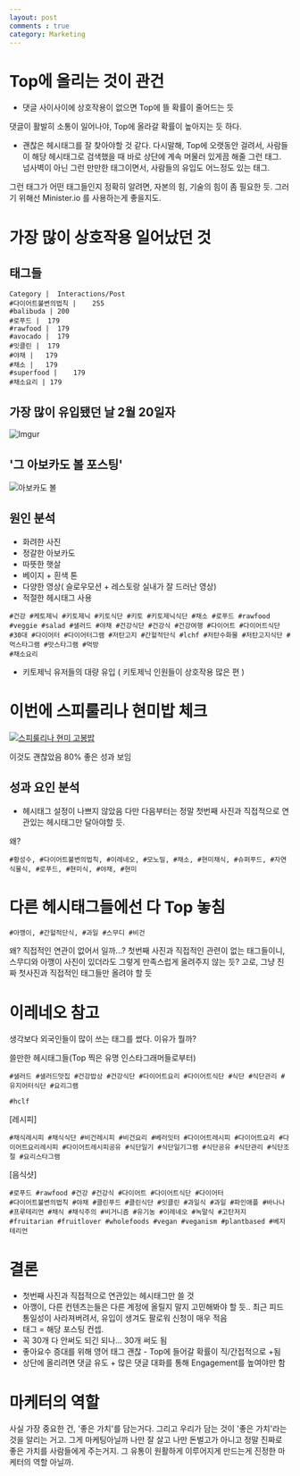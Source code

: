 ```yaml
---
layout: post
comments : true
category: Marketing
---
```


# Top에 올리는 것이 관건

- 댓글 사이사이에 상호작용이 없으면 Top에 뜰 확률이 줄어드는 듯

댓글이 활발히 소통이 일어나야, Top에 올라갈 확률이 높아지는 듯 하다.

- 괜찮은 헤시태그를 잘 찾아야할 것 같다.
다시말해, Top에 오랫동안 걸려서, 사람들이 해당 헤시태그로 검색했을 때 바로 상단에 계속 머물러 있게끔 해줄 그런 태그.
넘사벽이 아닌 그런 만만한 태그이면서, 사람들의 유입도 어느정도 있는 태그.

그런 태그가 어떤 태그들인지 정확히 알려면, 자본의 힘, 기술의 힘이 좀 필요한 듯.
그러기 위해선 Minister.io 를 사용하는게 좋을지도.



# 가장 많이 상호작용 일어났던 것

## 태그들
```
Category |	Interactions/Post
#다이어트불변의법칙 |	255
#balibuda |	200
#로푸드 |	179
#rawfood |	179
#avocado |	179
#잇클린 |	179
#야채 |	179
#채소 |	179
#superfood |	179
#채소요리 |	179
```

## 가장 많이 유입됐던 날 2월 20일자
![Imgur](https://i.imgur.com/jzTyv39.jpg)

## '그 아보카도 볼 포스팅'

![아보카도 볼](https://scontent-sin6-1.cdninstagram.com/vp/8e82d8c0564a40539db5c4c8352faa55/5D2D6833/t51.2885-15/e35/s1080x1080/51078414_379155912870420_7280729413555662789_n.jpg?_nc_ht=scontent-sin6-1.cdninstagram.com&_nc_cat=100)

## 원인 분석

- 화려한 사진
- 정갈한 아보카도
- 따뜻한 햇살
- 베이지 + 흰색 톤
- 다양한 영상( 슬로우모션 + 레스토랑 실내가 잘 드러난 영상)
- 적절한 헤시태그 사용

```
#건강 #케토제닉 #키토제닉 #키토식단 #키토 #키토제닉식단 #채소 #로푸드 #rawfood #veggie #salad #샐러드 #야채 #건강식단 #건강식 #건강여행 #다이어트 #다이어트식단 #30대 #다이어터 #다이어터그램 #저탄고지 #간헐적단식 #lchf #저탄수화물 #저탄고지식단 #먹스타그램 #맛스타그램 #먹방 
#채소요리
```
- 키토제닉 유저들의 대량 유입 ( 키토제닉 인원들이 상호작용 많은 편 )

# 이번에 스피룰리나 현미밥 체크

[![스피룰리나 현미 고봉밥](https://scontent-sin6-1.cdninstagram.com/vp/003ec8dff83ef0221f216d8b0d60b4d1/5D1C554B/t51.2885-15/e35/s1080x1080/53347724_529669860893666_7700566872071853691_n.jpg?_nc_ht=scontent-sin6-1.cdninstagram.com&_nc_cat=102)](https://www.instagram.com/p/BvT21-CASCL/)

이것도 괜찮았음 80% 좋은 성과 보임

## 성과 요인 분석

- 헤시태그 설정이 나쁘지 않았음
다만 다음부터는 정말 첫번째 사진과 직접적으로 연관있는 헤시태그만 달아야할 듯.

왜? 
```
#황성수, #다이어트불변의법칙, #이레네오, #모노밀, #채소, #현미채식, #슈퍼푸드, #자연식물식, #로푸드, #현미식, #야채, #현미
```

# 다른 헤시태그들에선 다 Top 놓침

```
#아깽이, #간헐적단식, #과일 #스무디 #비건
```

왜?
직접적인 연관이 없어서 일까...? 첫번째 사진과 직접적인 관련이 없는 태그들이니, 스무디와 아깽이 사진이 있더라도 그렇게 만족스럽게 올려주지 않는 듯?
고로, 그냥 진짜 첫사진과 직접적인 태그들만 올려야 할 듯


# 이레네오 참고

생각보다 외국인들이 많이 쓰는 태그를 썼다.
이유가 뭘까?


쓸만한 헤시태그들(Top 찍은 유명 인스타그래머들로부터)


```
#샐러드 #샐러드맛집 #건강밥상 #건강식단 #다이어트요리 #다이어트식단 #식단 #식단관리 #유지어터식단 #요리그램

#hclf 
```

[레시피]
```
#채식레시피 #채식식단 #비건레시피 #비건요리 #베러잇터 #다이어트레시피 #다이어트요리 #다이어트요리레시피 #다이어트레시피공유 #식단일기 #식단일기그램 #식단공유 #식단관리 #식단조절 #요리스타그램
```

[음식샷]
```
#로푸드 #rawfood #건강 #건강식 #다이어트 #다이어트식단 #다이어터 
#다이어트불변의법칙 #야채 #클린푸드 #클린식단 #잇클린 #과일식 #과일 #파인애플 #바나나 #프루테리언 #채식 #채식주의 #비거니즘 #유기농 #이레네오 #녹말식 #고탄저지 #fruitarian #fruitlover #wholefoods #vegan #veganism #plantbased #베지테리언  
```



# 결론

- 첫번째 사진과 직접적으로 연관있는 헤시태그만 쓸 것
- 아깽이, 다른 컨텐츠는들은 다른 계정에 올릴지 말지 고민해봐야 할 듯.. 최근 피드 통일성이 사라져버려서, 유입이 생겨도 팔로워 신청이 매우 적음 
- 태그 = 해당 포스팅 컨셉. 
- 꼭 30개 다 안써도 되긴 되나... 30개 써도 됨
- 좋아요수 증대를 위해 영어 태그 괜찮 - Top에 들어갈 확률이 직/간접적으로 +됨
- 상단에 올리려면 댓글 유도 + 많은 댓글 대화를 통해 Engagement를 높여야만 함

# 마케터의 역할

사실 가장 중요한 건, '좋은 가치'를 담는거다. 그리고 우리가 담는 것이 '좋은 가치'라는 것을 알리는 거고.
그게 마케팅아닐까
나만 잘 살고 나만 돈벌고가 아니고
정말 진짜로 좋은 가치를 사람들에게 주는거지.
그 유통이 원활하게 이루어지게 만드는게 진정한 마케터의 역할 아닐까.
